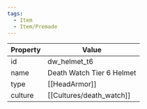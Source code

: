 ```yaml
---
tags:
  - Item
  - Item/Premade
---
```


| Property | Value                     |
| -------- | ------------------------- |
| id       | dw_helmet_t6              |
| name     | Death Watch Tier 6 Helmet |
| type     | [[HeadArmor]]             |
| culture  | [[Cultures/death_watch]]           |


